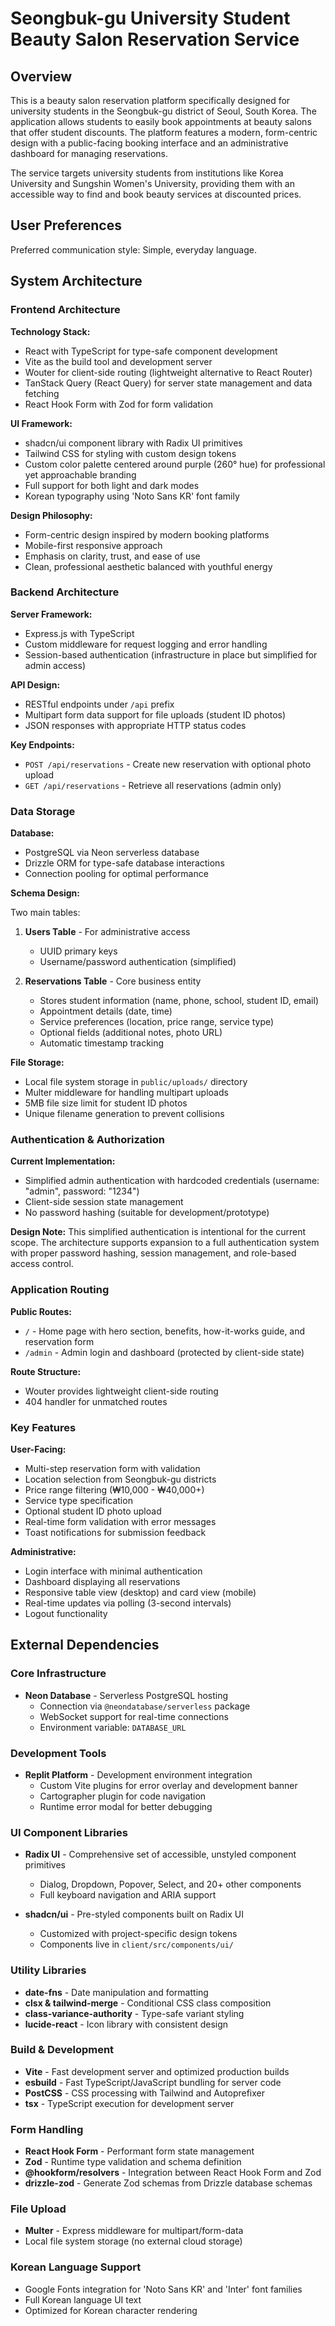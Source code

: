 # Seongbuk-gu University Student Beauty Salon Reservation Service

## Overview

This is a beauty salon reservation platform specifically designed for university students in the Seongbuk-gu district of Seoul, South Korea. The application allows students to easily book appointments at beauty salons that offer student discounts. The platform features a modern, form-centric design with a public-facing booking interface and an administrative dashboard for managing reservations.

The service targets university students from institutions like Korea University and Sungshin Women's University, providing them with an accessible way to find and book beauty services at discounted prices.

## User Preferences

Preferred communication style: Simple, everyday language.

## System Architecture

### Frontend Architecture

**Technology Stack:**
- React with TypeScript for type-safe component development
- Vite as the build tool and development server
- Wouter for client-side routing (lightweight alternative to React Router)
- TanStack Query (React Query) for server state management and data fetching
- React Hook Form with Zod for form validation

**UI Framework:**
- shadcn/ui component library with Radix UI primitives
- Tailwind CSS for styling with custom design tokens
- Custom color palette centered around purple (260° hue) for professional yet approachable branding
- Full support for both light and dark modes
- Korean typography using 'Noto Sans KR' font family

**Design Philosophy:**
- Form-centric design inspired by modern booking platforms
- Mobile-first responsive approach
- Emphasis on clarity, trust, and ease of use
- Clean, professional aesthetic balanced with youthful energy

### Backend Architecture

**Server Framework:**
- Express.js with TypeScript
- Custom middleware for request logging and error handling
- Session-based authentication (infrastructure in place but simplified for admin access)

**API Design:**
- RESTful endpoints under `/api` prefix
- Multipart form data support for file uploads (student ID photos)
- JSON responses with appropriate HTTP status codes

**Key Endpoints:**
- `POST /api/reservations` - Create new reservation with optional photo upload
- `GET /api/reservations` - Retrieve all reservations (admin only)

### Data Storage

**Database:**
- PostgreSQL via Neon serverless database
- Drizzle ORM for type-safe database interactions
- Connection pooling for optimal performance

**Schema Design:**

Two main tables:

1. **Users Table** - For administrative access
   - UUID primary keys
   - Username/password authentication (simplified)

2. **Reservations Table** - Core business entity
   - Stores student information (name, phone, school, student ID, email)
   - Appointment details (date, time)
   - Service preferences (location, price range, service type)
   - Optional fields (additional notes, photo URL)
   - Automatic timestamp tracking

**File Storage:**
- Local file system storage in `public/uploads/` directory
- Multer middleware for handling multipart uploads
- 5MB file size limit for student ID photos
- Unique filename generation to prevent collisions

### Authentication & Authorization

**Current Implementation:**
- Simplified admin authentication with hardcoded credentials (username: "admin", password: "1234")
- Client-side session state management
- No password hashing (suitable for development/prototype)

**Design Note:**
This simplified authentication is intentional for the current scope. The architecture supports expansion to a full authentication system with proper password hashing, session management, and role-based access control.

### Application Routing

**Public Routes:**
- `/` - Home page with hero section, benefits, how-it-works guide, and reservation form
- `/admin` - Admin login and dashboard (protected by client-side state)

**Route Structure:**
- Wouter provides lightweight client-side routing
- 404 handler for unmatched routes

### Key Features

**User-Facing:**
- Multi-step reservation form with validation
- Location selection from Seongbuk-gu districts
- Price range filtering (₩10,000 - ₩40,000+)
- Service type specification
- Optional student ID photo upload
- Real-time form validation with error messages
- Toast notifications for submission feedback

**Administrative:**
- Login interface with minimal authentication
- Dashboard displaying all reservations
- Responsive table view (desktop) and card view (mobile)
- Real-time updates via polling (3-second intervals)
- Logout functionality

## External Dependencies

### Core Infrastructure

- **Neon Database** - Serverless PostgreSQL hosting
  - Connection via `@neondatabase/serverless` package
  - WebSocket support for real-time connections
  - Environment variable: `DATABASE_URL`

### Development Tools

- **Replit Platform** - Development environment integration
  - Custom Vite plugins for error overlay and development banner
  - Cartographer plugin for code navigation
  - Runtime error modal for better debugging

### UI Component Libraries

- **Radix UI** - Comprehensive set of accessible, unstyled component primitives
  - Dialog, Dropdown, Popover, Select, and 20+ other components
  - Full keyboard navigation and ARIA support

- **shadcn/ui** - Pre-styled components built on Radix UI
  - Customized with project-specific design tokens
  - Components live in `client/src/components/ui/`

### Utility Libraries

- **date-fns** - Date manipulation and formatting
- **clsx & tailwind-merge** - Conditional CSS class composition
- **class-variance-authority** - Type-safe variant styling
- **lucide-react** - Icon library with consistent design

### Build & Development

- **Vite** - Fast development server and optimized production builds
- **esbuild** - Fast TypeScript/JavaScript bundling for server code
- **PostCSS** - CSS processing with Tailwind and Autoprefixer
- **tsx** - TypeScript execution for development server

### Form Handling

- **React Hook Form** - Performant form state management
- **Zod** - Runtime type validation and schema definition
- **@hookform/resolvers** - Integration between React Hook Form and Zod
- **drizzle-zod** - Generate Zod schemas from Drizzle database schemas

### File Upload

- **Multer** - Express middleware for multipart/form-data
- Local file system storage (no external cloud storage)

### Korean Language Support

- Google Fonts integration for 'Noto Sans KR' and 'Inter' font families
- Full Korean language UI text
- Optimized for Korean character rendering